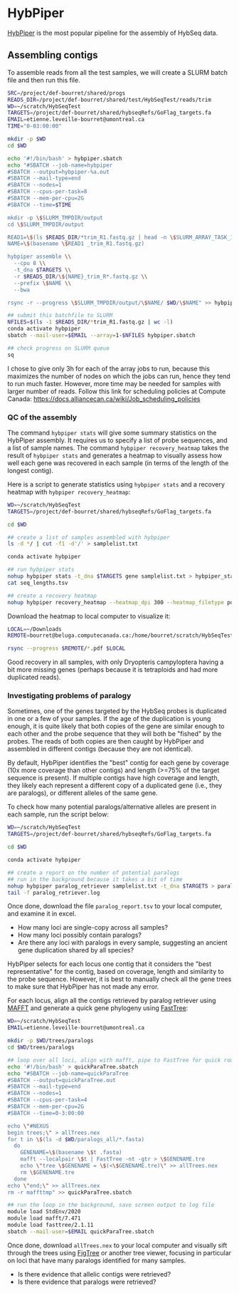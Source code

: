 # HybPiper

[HybPiper](https://github.com/mossmatters/HybPiper) is the most popular pipeline for the assembly 
of HybSeq data. 

## Assembling contigs

To assemble reads from all the test samples, we will create a SLURM batch file and then run this file.
```bash
SRC=/project/def-bourret/shared/progs
READS_DIR=/project/def-bourret/shared/test/HybSeqTest/reads/trim
WD=~/scratch/HybSeqTest
TARGETS=/project/def-bourret/shared/hybseqRefs/GoFlag_targets.fa
EMAIL=etienne.leveille-bourret@umontreal.ca
TIME="0-03:00:00"

mkdir -p $WD
cd $WD

echo '#!/bin/bash' > hybpiper.sbatch
echo "#SBATCH --job-name=hybpiper
#SBATCH --output=hybpiper-%a.out
#SBATCH --mail-type=end
#SBATCH --nodes=1
#SBATCH --cpus-per-task=8
#SBATCH --mem-per-cpu=2G
#SBATCH --time=$TIME

mkdir -p \$SLURM_TMPDIR/output
cd \$SLURM_TMPDIR/output

READ1=\$(ls $READS_DIR/*trim_R1.fastq.gz | head -n \$SLURM_ARRAY_TASK_ID | tail -1)
NAME=\$(basename \$READ1 _trim_R1.fastq.gz)

hybpiper assemble \\
  --cpu 8 \\
  -t_dna $TARGETS \\
  -r $READS_DIR/\${NAME}_trim_R*.fastq.gz \\
  --prefix \$NAME \\
  --bwa

rsync -r --progress \$SLURM_TMPDIR/output/\$NAME/ $WD/\$NAME" >> hybpiper.sbatch

## submit this batchfile to SLURM
NFILES=$(ls -1 $READS_DIR/*trim_R1.fastq.gz | wc -l)
conda activate hybpiper
sbatch --mail-user=$EMAIL --array=1-$NFILES hybpiper.sbatch

## check progress on SLURM queue
sq

```

I chose to give only 3h for each of the array jobs to run, because this maximizes the number of nodes 
on which the jobs can run, hence they tend to run much faster. However, more time may be needed for 
samples with larger number of reads. Follow this link for scheduling policies at Compute Canada: 
https://docs.alliancecan.ca/wiki/Job_scheduling_policies

### QC of the assembly

The command `hybpiper stats` will give some summary statistics on the HybPiper assembly. It requires 
us to specify a list of probe sequences, and a list of sample names. The command 
`hybpiper recovery_heatmap` takes the result of `hybpiper stats` and generates a heatmap to visually 
assess how well each gene was recovered in each sample (in terms of the length of the longest contig).

Here is a script to generate statistics using `hybpiper stats` and a recovery heatmap with 
`hybpiper recovery_heatmap`:  
```bash
WD=~/scratch/HybSeqTest
TARGETS=/project/def-bourret/shared/hybseqRefs/GoFlag_targets.fa

cd $WD

## create a list of samples assembled with hybpiper
ls -d */ | cut -f1 -d'/' > samplelist.txt

conda activate hybpiper

## run hybpiper stats
nohup hybpiper stats -t_dna $TARGETS gene samplelist.txt > hybpiper_stats.log &
cat seq_lengths.tsv

## create a recovery heatmap
nohup hybpiper recovery_heatmap --heatmap_dpi 300 --heatmap_filetype pdf seq_lengths.tsv > hybpiper_heatmap.log &

```

Download the heatmap to local computer to visualize it:
```bash
LOCAL=~/Downloads
REMOTE=bourret@beluga.computecanada.ca:/home/bourret/scratch/HybSeqTest

rsync --progress $REMOTE/*.pdf $LOCAL

```

Good recovery in all samples, with only Dryopteris campyloptera having a bit more missing genes 
(perhaps because it is tetraploids and had more duplicated reads).

### Investigating problems of paralogy

Sometimes, one of the genes targeted by the HybSeq probes is duplicated in one or a few of your samples. If the age of the duplication is young enough, it is quite likely that both copies of the gene are similar enough to each other and the probe sequence that they will both be "fished" by the probes. The reads of both copies are then caught by HybPiper and assembled in different contigs (because they are not identical).

By default, HybPiper identifies the "best" contig for each gene by coverage (10x more coverage than 
other contigs) and length (>=75% of the target sequence is present). If multiple contigs have high 
coverage and length, they likely each represent a different copy of a duplicated gene (i.e., they are 
paralogs), or different alleles of the same gene.

To check how many potential paralogs/alternative alleles are present in each sample, run the script 
below:
```bash
WD=~/scratch/HybSeqTest
TARGETS=/project/def-bourret/shared/hybseqRefs/GoFlag_targets.fa

cd $WD

conda activate hybpiper

## create a report on the number of potential paralogs
## run in the background because it takes a bit of time
nohup hybpiper paralog_retriever samplelist.txt -t_dna $TARGETS > paralog_retriever.log &
tail -f paralog_retriever.log

```

Once done, download the file `paralog_report.tsv` to your local computer, and examine it in excel.
- How many loci are single-copy across all samples?
- How many loci possibly contain paralogs?
- Are there any loci with paralogs in every sample, suggesting an ancient gene duplication shared by 
all species?

HybPiper selects for each locus one contig that it considers the "best representative" for the contig,
 based on coverage, length and similarity to the probe sequence. However, it is best to manually check 
 all the gene trees to make sure that HybPiper has not made any error.

For each locus, align all the contigs retrieved by paralog retriever using 
[MAFFT](https://mafft.cbrc.jp/alignment/software/about.html) and generate a quick gene phylogeny 
using [FastTree](http://www.microbesonline.org/fasttree/):  
```bash
WD=~/scratch/HybSeqTest
EMAIL=etienne.leveille-bourret@umontreal.ca

mkdir -p $WD/trees/paralogs
cd $WD/trees/paralogs

## loop over all loci, align with mafft, pipe to FastTree for quick rough phylogeny
echo '#!/bin/bash' > quickParaTree.sbatch
echo "#SBATCH --job-name=quickParaTree
#SBATCH --output=quickParaTree.out
#SBATCH --mail-type=end
#SBATCH --nodes=1
#SBATCH --cpus-per-task=4
#SBATCH --mem-per-cpu=2G
#SBATCH --time=0-3:00:00

echo \"#NEXUS
begin trees;\" > allTrees.nex
for t in \$(ls -d $WD/paralogs_all/*.fasta)
  do
    GENENAME=\$(basename \$t .fasta)
    mafft --localpair \$t | FastTree -nt -gtr > \$GENENAME.tre
    echo \"tree \$GENENAME = \$(<\$GENENAME.tre)\" >> allTrees.nex
    rm \$GENENAME.tre
  done
echo \"end;\" >> allTrees.nex
rm -r maffttmp" >> quickParaTree.sbatch

## run the loop in the background, save screen output to log file
module load StdEnv/2020
module load mafft/7.471
module load fasttree/2.1.11
sbatch --mail-user=$EMAIL quickParaTree.sbatch

```

Once done, download `allTrees.nex` to your local computer and visually sift through the trees 
using [FigTree](http://tree.bio.ed.ac.uk/software/figtree/) or another tree viewer, focusing in 
particular on loci that have many paralogs identified for many samples. 
- Is there evidence that allelic contigs were retrieved? 
- Is there evidence that paralogs were retrieved?


